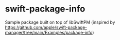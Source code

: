 # swift-package-info
Sample package built on top of libSwiftPM (inspired by https://github.com/apple/swift-package-manager/tree/main/Examples/package-info)
